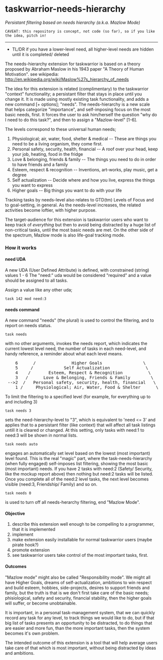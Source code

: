 # taskwarrior-needs-hierarchy
_Persistant filtering based on needs hierarchy (a.k.a. Mazlow Mode)_

    CAVEAT: this repository is concept, not code (so far), so if you like the idea, pitch in!
----

* TL/DR if you have a lower-level need, all higher-level needs are hidden until it is completed/ deleted

The needs-hierarchy extension for taskwarrior is based on a theory proposed by Abraham Maslow in his 1943 paper "A Theory of Human Motivation". see wikipedia: http://en.wikipedia.org/wiki/Maslow%27s_hierarchy_of_needs

The idea for this extension is related (complimentary) to the taskwarrior "context" functionality; a persistant filter that stays in place until you change it. It is made using mostly existing task functionality, and adds a new command [+ options]; "needs". The needs-hierarchy is a new scale that helps categorize "importance", and self-imposing focus on the most basic needs, first. It forces the user to ask him/herself the question "why do I need to do this task?", and then to assign a "Mazlow-level" [1-6].

The levels correspond to these universal human needs;

1. Physiological; air, water, food, shelter & medical
    -- These are things you need to be a living organism, they come first.
2. Personal safety, security, health, financial
    -- A roof over your head, keep your job, heating, food in the fridge
3. Love & belonging, friends & family
    -- The things you need to do in order to have friends and a family
4. Esteem, respect & recognition
    -- Inventions, art-works, play music, get a degree
5. Self actualization
    -- Decide where and how you live, express the things you want to express
6. Higher goals
    -- Big things you want to do with your life

Tracking tasks by needs-level also relates to GTD(tm) Levels of Focus and to goal-setting, in general. As the needs-level increases, the related activities become loftier, with higher purpose. 

The target-audience for this extension is taskwarrior users who want to keep track of _everything_ but then to avoid being distracted by a huge list of non-critical tasks, until the most basic needs are met. On the other side of the spectrum, Mazlow mode is also life-goal tracking mode.

### How it works

#### need UDA
A new UDA (User Defined Attribute) is defined, with constrained (string) values 1 - 6
The "need:" uda would be considered "required" and a value should be assigned to all tasks.

Assign a value like any other uda;

    task 142 mod need:3

#### needs command
A new command "needs" (the plural) is used to control the filtering, and to report on needs status.

    task needs
with no other arguments, invokes the needs report, which indicates the current lowest level need,
the number of tasks in each need-level, and handy reference, a reminder about what each level means.
<pre>
    6      /              Higher Goals                \      (2)
    5     /            Self Actualization              \     (2)
    4    /       Esteem, Respect & Recognition          \   (17)
    3   /      Love & Belonging, Friends & Family        \  (32)
 -->2  /   Personal safety, security, health, financial   \  (2)
    1 /     Physiological; Air, Water, Food & Shelter      \ (0)
</pre>
To limit the filtering to a specified level (for example, for everything up to and including 3)

    task needs 3
sets the need-hierarchy-level to "3", which is equivalent to 'need <= 3' and applies that to a persistant filter (like context) that will affect all task listings untill it is cleared or changed.
At this setting, only tasks with need:1 to need:3 will be shown in normal lists.

    task needs auto
engages an automatically set level based on the lowest (most important) level found. This is the real "magic" part, where the task-needs-hierarchy (when fully engaged) self-imposes list filtering, showing the most basic (most important) needs. If you have 2 tasks with need:2 (Safety/ Security, like the mockup report above) then nothing but need:2 tasks will be listed. Once you complete all of the need:2 level tasks, the next level becomes visible (need:3, Friendship/ Family) and so on.

    task needs 0
is used to turn off all needs-herarchy filtering, end "Mazlow Mode".

#### Objective

1. describe this extension well enough to be compelling to a programmer, that it is implemented
2. implement
3. make extension easily installable for normal taskwarrior users (maybe pirate hook?)
4. promote extension
5. see taskwarrior users take control of the most important tasks, first.

#### Outcomes

"Mazlow mode" might also be called "Responsibility mode". We might all have Higher Goals, dreams of self-actualization, ambitions to win respect and build esteem, hobbies, side-projects, desires to support friends and family, but the truth is that is we don't first take care of the basic needs; phisiological, safety and security, financial stability, then the higher goals will suffer, or become unobtainable. 

It is important, in a personal task-management system, that we can quickly record any task for any level, to track things we would like to do, but if that big list of tasks presents an opportunity to be distracted, to do things that are easier and more fun, than the more important tasks, then the system becomes it's own problem.

The intended outcome of this extension is a tool that will help average users take care of that which is most important, without being distracted by ideas and ambitions. 


